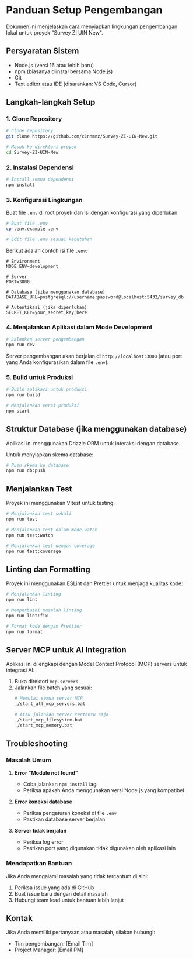 # Panduan Setup Pengembangan

Dokumen ini menjelaskan cara menyiapkan lingkungan pengembangan lokal untuk proyek "Survey ZI UIN New".

## Persyaratan Sistem

- Node.js (versi 16 atau lebih baru)
- npm (biasanya diinstal bersama Node.js)
- Git
- Text editor atau IDE (disarankan: VS Code, Cursor)

## Langkah-langkah Setup

### 1. Clone Repository

```bash
# Clone repository
git clone https://github.com/c1nnmnz/Survey-ZI-UIN-New.git

# Masuk ke direktori proyek
cd Survey-ZI-UIN-New
```

### 2. Instalasi Dependensi

```bash
# Install semua dependensi
npm install
```

### 3. Konfigurasi Lingkungan

Buat file `.env` di root proyek dan isi dengan konfigurasi yang diperlukan:

```bash
# Buat file .env
cp .env.example .env

# Edit file .env sesuai kebutuhan
```

Berikut adalah contoh isi file `.env`:

```
# Environment
NODE_ENV=development

# Server
PORT=3000

# Database (jika menggunakan database)
DATABASE_URL=postgresql://username:password@localhost:5432/survey_db

# Autentikasi (jika diperlukan)
SECRET_KEY=your_secret_key_here
```

### 4. Menjalankan Aplikasi dalam Mode Development

```bash
# Jalankan server pengembangan
npm run dev
```

Server pengembangan akan berjalan di `http://localhost:3000` (atau port yang Anda konfigurasikan dalam file `.env`).

### 5. Build untuk Produksi

```bash
# Build aplikasi untuk produksi
npm run build

# Menjalankan versi produksi
npm start
```

## Struktur Database (jika menggunakan database)

Aplikasi ini menggunakan Drizzle ORM untuk interaksi dengan database. 

Untuk menyiapkan skema database:

```bash
# Push skema ke database
npm run db:push
```

## Menjalankan Test

Proyek ini menggunakan Vitest untuk testing:

```bash
# Menjalankan test sekali
npm run test

# Menjalankan test dalam mode watch
npm run test:watch

# Menjalankan test dengan coverage
npm run test:coverage
```

## Linting dan Formatting

Proyek ini menggunakan ESLint dan Prettier untuk menjaga kualitas kode:

```bash
# Menjalankan linting
npm run lint

# Memperbaiki masalah linting
npm run lint:fix

# Format kode dengan Prettier
npm run format
```

## Server MCP untuk AI Integration

Aplikasi ini dilengkapi dengan Model Context Protocol (MCP) servers untuk integrasi AI:

1. Buka direktori `mcp-servers`
2. Jalankan file batch yang sesuai:
   ```bash
   # Memulai semua server MCP
   ./start_all_mcp_servers.bat
   
   # Atau jalankan server tertentu saja
   ./start_mcp_filesystem.bat
   ./start_mcp_memory.bat
   ```

## Troubleshooting

### Masalah Umum

1. **Error "Module not found"**
   - Coba jalankan `npm install` lagi
   - Periksa apakah Anda menggunakan versi Node.js yang kompatibel

2. **Error koneksi database**
   - Periksa pengaturan koneksi di file `.env`
   - Pastikan database server berjalan

3. **Server tidak berjalan**
   - Periksa log error
   - Pastikan port yang digunakan tidak digunakan oleh aplikasi lain

### Mendapatkan Bantuan

Jika Anda mengalami masalah yang tidak tercantum di sini:

1. Periksa issue yang ada di GitHub
2. Buat issue baru dengan detail masalah
3. Hubungi team lead untuk bantuan lebih lanjut

## Kontak

Jika Anda memiliki pertanyaan atau masalah, silakan hubungi:

- Tim pengembangan: [Email Tim]
- Project Manager: [Email PM]